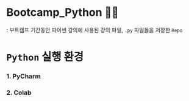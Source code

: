 # Bootcamp_Python 🐍💪
: 부트캠프 기간동안 파이썬 강의에 사용된 강의 파일, `.py` 파일들을 저장한 `Repo`

# `Python` 실행 환경

### 1. PyCharm

### 2. Colab
